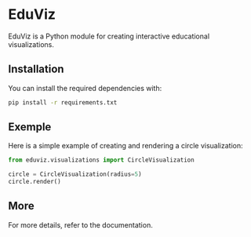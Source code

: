 # EduViz

EduViz is a Python module for creating interactive educational visualizations.

## Installation

You can install the required dependencies with:

```sh
pip install -r requirements.txt
```

## Exemple

Here is a simple example of creating and rendering a circle visualization:

```py
from eduviz.visualizations import CircleVisualization

circle = CircleVisualization(radius=5)
circle.render()
```

## More

For more details, refer to the documentation.
